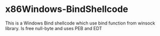 # x86Windows-BindShellcode
This is a Windows Bind shellcode which use bind function from winsock library. Is free null-byte and uses PEB and EDT
